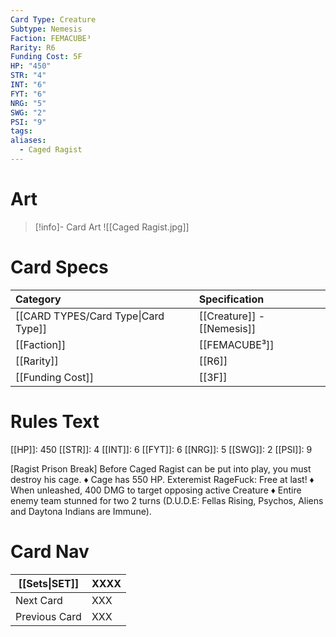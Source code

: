 ```yaml
---
Card Type: Creature
Subtype: Nemesis
Faction: FEMACUBE³
Rarity: R6
Funding Cost: 5F
HP: "450"
STR: "4"
INT: "6"
FYT: "6"
NRG: "5"
SWG: "2"
PSI: "9"
tags: 
aliases:
  - Caged Ragist
---
```

# Art

> [!info]- Card Art
> ![[Caged Ragist.jpg]]

# Card Specs

| Category | Specification| 
| :--- | :--- |
| [[CARD TYPES/Card Type\|Card Type]] | [[Creature]] - [[Nemesis]] |  
| [[Faction]] | [[FEMACUBE³]] |  
| [[Rarity]] | [[R6]] |  
| [[Funding Cost]] | [[3F]] |  

# Rules Text  

[[HP]]: 450 [[STR]]: 4 [[INT]]: 6 [[FYT]]: 6 [[NRG]]: 5 [[SWG]]: 2 [[PSI]]: 9  

[Ragist Prison Break] 
Before Caged Ragist can be put into play, you must destroy his cage.
♦ Cage has 550 HP. Exteremist RageFuck: Free at last!
♦ When unleashed, 400 DMG to target opposing active Creature
♦ Entire enemy team stunned for two 2 turns (D.U.D.E: Fellas Rising, Psychos, Aliens and Daytona Indians are Immune).

# Card Nav

| [[Sets\|SET]] | XXXX |
| --- | --- |
| Next Card | XXX |
| Previous Card | XXX |

